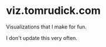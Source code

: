 viz.tomrudick.com
=================

Visualizations that I make for fun.

I don't update this very often.
